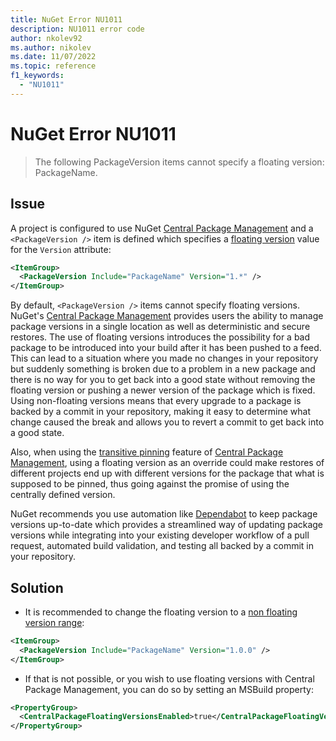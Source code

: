 ```yaml
---
title: NuGet Error NU1011
description: NU1011 error code
author: nkolev92
ms.author: nikolev
ms.date: 11/07/2022
ms.topic: reference
f1_keywords: 
  - "NU1011"
---
```


# NuGet Error NU1011

> The following PackageVersion items cannot specify a floating version: PackageName.

## Issue

A project is configured to use NuGet [Central Package Management](../../consume-packages/Central-Package-Management.md) and a `<PackageVersion />` item is defined which specifies a [floating version](../../concepts/Package-Versioning.md#version-ranges) value for the `Version` attribute:

```xml
<ItemGroup>
  <PackageVersion Include="PackageName" Version="1.*" />
</ItemGroup>
```
By default, `<PackageVersion />` items cannot specify floating versions.
NuGet's [Central Package Management](../../consume-packages/Central-Package-Management.md) provides users the ability to manage package versions in a single location as well as deterministic and secure restores.
The use of floating versions introduces the possibility for a bad package to be introduced into your build after it has been pushed to a feed.
This can lead to a situation where you made no changes in your repository but suddenly something is broken due to a problem in a new package and there is no way for you to get back into a good state without removing the floating version or pushing a newer version of the package which is fixed.
Using non-floating versions means that every upgrade to a package is backed by a commit in your repository, making it easy to determine what change caused the break and allows you to revert a commit to get back into a good state.

Also, when using the [transitive pinning](../../consume-packages/Central-Package-Management.md#pinning-transitive-packages-to-different-versions) feature of [Central Package Management](../../consume-packages/Central-Package-Management.md), using a floating version as an override could make restores of different projects end up with different versions for the package that what is supposed to be pinned, thus going against the promise of using the centrally defined version.

NuGet recommends you use automation like [Dependabot](https://docs.github.com/code-security/dependabot/working-with-dependabot) to keep package versions up-to-date which provides
a streamlined way of updating package versions while integrating into your existing developer workflow of a pull request, automated build validation, and testing all backed by a commit in your repository.

## Solution

- It is recommended to change the floating version to a [non floating version range](../../concepts/Package-Versioning.md#version-ranges):
```xml
<ItemGroup>
  <PackageVersion Include="PackageName" Version="1.0.0" />
</ItemGroup>
```

- If that is not possible, or you wish to use floating versions with Central Package Management, you can do so by setting an MSBuild property:

```xml
<PropertyGroup>
  <CentralPackageFloatingVersionsEnabled>true</CentralPackageFloatingVersionsEnabled>
</PropertyGroup>
```
